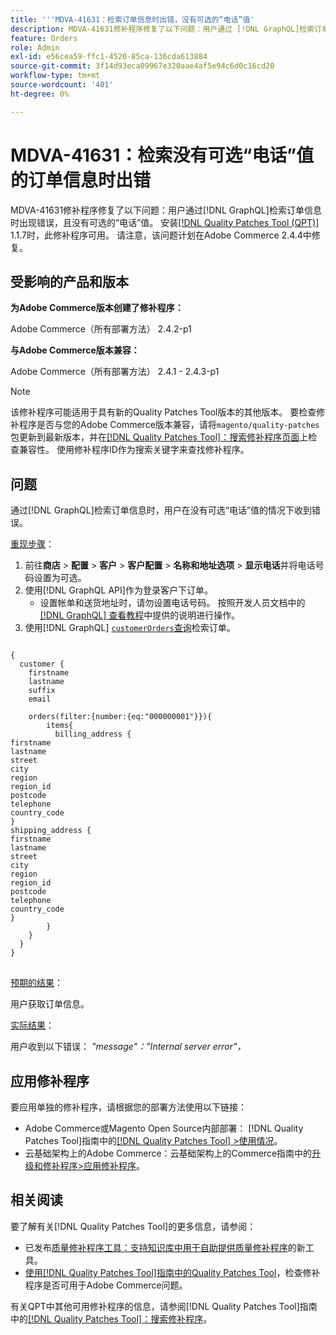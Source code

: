 ```yaml
---
title: '''MDVA-41631：检索订单信息时出错，没有可选的“电话”值'
description: MDVA-41631修补程序修复了以下问题：用户通过 [!DNL GraphQL]检索订单信息时出现错误，且没有可选的“电话”值。 安装[Quality Patches Tool (QPT)](https://experienceleague.adobe.com/en/docs/commerce-knowledge-base/kb/announcements/commerce-announcements/magento-quality-patches-released-new-tool-to-self-serve-quality-patches) 1.1.7后，即可使用此修补程序。 请注意，该问题计划在Adobe Commerce 2.4.4中修复。
feature: Orders
role: Admin
exl-id: e56cea59-ffc1-4520-85ca-136cda613884
source-git-commit: 3f14d93eca09967e320aae4af5e94c6d0c16cd20
workflow-type: tm+mt
source-wordcount: '401'
ht-degree: 0%

---
```


# MDVA-41631：检索没有可选“电话”值的订单信息时出错

MDVA-41631修补程序修复了以下问题：用户通过[!DNL GraphQL]检索订单信息时出现错误，且没有可选的“电话”值。 安装[[!DNL Quality Patches Tool (QPT)]](https://experienceleague.adobe.com/en/docs/commerce-knowledge-base/kb/announcements/commerce-announcements/magento-quality-patches-released-new-tool-to-self-serve-quality-patches) 1.1.7时，此修补程序可用。 请注意，该问题计划在Adobe Commerce 2.4.4中修复。

## 受影响的产品和版本

**为Adobe Commerce版本创建了修补程序：**

Adobe Commerce（所有部署方法） 2.4.2-p1

**与Adobe Commerce版本兼容：**

Adobe Commerce（所有部署方法） 2.4.1 - 2.4.3-p1

>[!NOTE]
>
>该修补程序可能适用于具有新的Quality Patches Tool版本的其他版本。 要检查修补程序是否与您的Adobe Commerce版本兼容，请将`magento/quality-patches`包更新到最新版本，并在[[!DNL Quality Patches Tool]：搜索修补程序页面](https://experienceleague.adobe.com/en/docs/commerce-knowledge-base/kb/announcements/commerce-announcements/magento-quality-patches-released-new-tool-to-self-serve-quality-patches)上检查兼容性。 使用修补程序ID作为搜索关键字来查找修补程序。

## 问题

通过[!DNL GraphQL]检索订单信息时，用户在没有可选“电话”值的情况下收到错误。

<u>重现步骤</u>：

1. 前往&#x200B;**商店** > **配置** > **客户** > **客户配置** > **名称和地址选项** > **显示电话**&#x200B;并将电话号码设置为可选。
1. 使用[!DNL GraphQL API]作为登录客户下订单。
   * 设置帐单和送货地址时，请勿设置电话号码。 按照开发人员文档中的[[!DNL GraphQL] 查看教程](https://developer.adobe.com/commerce/webapi/graphql/tutorials/checkout/)中提供的说明进行操作。
1. 使用[!DNL GraphQL] [`customerOrders`查询](https://developer.adobe.com/commerce/webapi/graphql/schema/customer/queries/orders/)检索订单。

<pre>
<code class="language-graphql">
{
  customer {
    firstname
    lastname
    suffix
    email

    orders(filter:{number:{eq:"000000001"}}){
        items{
          billing_address {
firstname
lastname
street
city
region
region_id
postcode
telephone
country_code
}
shipping_address {
firstname
lastname
street
city
region
region_id
postcode
telephone
country_code
}
        }
    }
  }
}
</code>
</pre>

<u>预期的结果</u>：

用户获取订单信息。

<u>实际结果</u>：

用户收到以下错误： *&quot;message&quot;：&quot;Internal server error&quot;，*

## 应用修补程序

要应用单独的修补程序，请根据您的部署方法使用以下链接：

* Adobe Commerce或Magento Open Source内部部署： [!DNL Quality Patches Tool]指南中的[[!DNL Quality Patches Tool] >使用情况](/help/tools/quality-patches-tool/usage.md)。
* 云基础架构上的Adobe Commerce：云基础架构上的Commerce指南中的[升级和修补程序>应用修补程序](https://experienceleague.adobe.com/docs/commerce-cloud-service/user-guide/develop/upgrade/apply-patches.html)。

## 相关阅读

要了解有关[!DNL Quality Patches Tool]的更多信息，请参阅：

* 已发布[质量修补程序工具：支持知识库中用于自助提供质量修补程序](https://experienceleague.adobe.com/en/docs/commerce-knowledge-base/kb/announcements/commerce-announcements/magento-quality-patches-released-new-tool-to-self-serve-quality-patches)的新工具。
* [使用[!DNL Quality Patches Tool]指南中的Quality Patches Tool](/help/tools/quality-patches-tool/patches-available-in-qpt/check-patch-for-magento-issue-with-magento-quality-patches.md)，检查修补程序是否可用于Adobe Commerce问题。

有关QPT中其他可用修补程序的信息，请参阅[!DNL Quality Patches Tool]指南中的[[!DNL Quality Patches Tool]：搜索修补程序](https://experienceleague.adobe.com/tools/commerce-quality-patches/index.html)。
